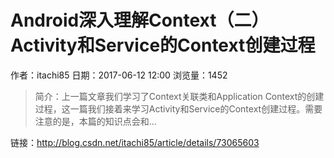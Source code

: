 #  Android深入理解Context（二）Activity和Service的Context创建过程
作者：itachi85
日期：2017-06-12 12:00
浏览量：1452
> 简介：上一篇文章我们学习了Context关联类和Application Context的创建过程，这一篇我们接着来学习Activity和Service的Context创建过程。需要注意的是，本篇的知识点会和...

 链接：http://blog.csdn.net/itachi85/article/details/73065603
